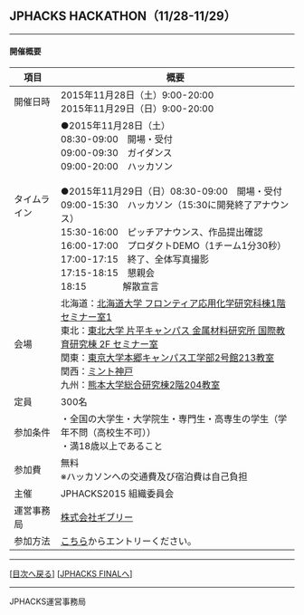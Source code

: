 ## JPHACKS HACKATHON（11/28-11/29）
***

#### 開催概要

|項目|概要|
|---|---|
|開催日時|2015年11月28日（土）9:00-20:00<br>2015年11月29日（日）9:00-20:00|
|タイムライン|●2015年11月28日（土）<br>08:30-09:00　開場・受付<br>09:00-09:30　ガイダンス<br>09:00-20:00　ハッカソン<br><br>●2015年11月29日（日）08:30-09:00　開場・受付<br>09:00-15:30　ハッカソン（15:30に開発終了アナウンス）<br>15:30-16:00　ピッチアナウンス、作品提出確認<br>16:00-17:00　プロダクトDEMO（1チーム1分30秒）<br>17:00-17:15　終了、全体写真撮影<br>17:15-18:15　懇親会<br>18:15　　　　解散宣言<br>|※途中にお菓子やスポンサーからのドリンク提供があります<br>※食事の提供はありませんが、2日目の懇親会はご提供されます
|会場|北海道：[北海道大学 フロンティア応用化学研究科棟1階 セミナー室1](http://www.eng.hokudai.ac.jp/access/)<br>東北：[東北大学 片平キャンパス 金属材料研究所 国際教育研究棟 2F セミナー室](http://www.tohoku.ac.jp/japanese/)<br>関東：[東京大学本郷キャンパス工学部2号館213教室](http://www.u-tokyo.ac.jp/campusmap/map01_02_j.html)<br>関西：[ミント神戸](http://mint-kobe.jp/access/)<br>九州：[熊本大学総合研究棟2階204教室](http://www.eng.kumamoto-u.ac.jp/faculty/faculty08.html)<br>|
|定員|300名|
|参加条件|・全国の大学生・大学院生・専門生・高専生の学生（学年不問（高校生不可））<br>・満18歳以上であること|
|参加費|無料<br>※ハッカソンへの交通費及び宿泊費は自己負担|
|主催|JPHACKS2015 組織委員会|
|運営事務局|[株式会社ギブリー](https://givery.co.jp/)|
|参加方法|[こちら](http://bit.ly/jphacks-entry)からエントリーください。|

--------------
[[目次へ戻る](../README.md)] [[JPHACKS FINALへ](final.md)]

----
JPHACKS運営事務局
